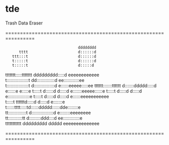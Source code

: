 tde
===

Trash Data Eraser

================================================================

                                    dddddddd                    
          tttt                      d::::::d                    
       ttt:::t                      d::::::d                    
       t:::::t                      d::::::d                    
       t:::::t                      d:::::d                     
 ttttttt:::::ttttttt        ddddddddd:::::d     eeeeeeeeeeee    
 t:::::::::::::::::t      dd::::::::::::::d   ee::::::::::::ee  
 t:::::::::::::::::t     d::::::::::::::::d  e::::::eeeee:::::ee
 tttttt:::::::tttttt    d:::::::ddddd:::::d e::::::e     e:::::e
       t:::::t          d::::::d    d:::::d e:::::::eeeee::::::e
       t:::::t          d:::::d     d:::::d e:::::::::::::::::e 
       t:::::t          d:::::d     d:::::d e::::::eeeeeeeeeee  
       t:::::t    ttttttd:::::d     d:::::d e:::::::e           
       t::::::tttt:::::td::::::ddddd::::::dde::::::::e          
       tt::::::::::::::t d:::::::::::::::::d e::::::::eeeeeeee  
         tt:::::::::::tt  d:::::::::ddd::::d  ee:::::::::::::e  
           ttttttttttt     ddddddddd   ddddd    eeeeeeeeeeeeee  

================================================================
